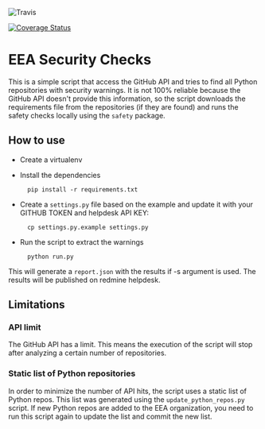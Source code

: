 ![Travis](https://travis-ci.org/eea/eea.security.checks.svg?branch=master)

[![Coverage Status](https://coveralls.io/repos/github/eea/eea.security.checks/badge.svg?branch=master)](https://coveralls.io/github/eea/eea.security.checks?branch=master)

# EEA Security Checks

This is a simple script that access the GitHub API and tries to find all Python
repositories with security warnings. It is not 100% reliable because the GitHub
API doesn't provide this information, so the script downloads the requirements
file from the repositories (if they are found) and runs the safety checks
locally using the `safety` package.

## How to use

* Create a virtualenv
* Install the dependencies

        pip install -r requirements.txt

* Create a `settings.py` file based on the example and update it with your GITHUB TOKEN and helpdesk API KEY:

        cp settings.py.example settings.py

* Run the script to extract the warnings

        python run.py

This will generate a `report.json` with the results if -s argument is used. The results will be published on redmine helpdesk.


## Limitations

### API limit

The GitHub API has a limit. This means the execution of the script will stop
after analyzing a certain number of repositories.

### Static list of Python repositories

In order to minimize the number of API hits, the script uses a static list of
Python repos. This list was generated using the `update_python_repos.py` script.
If new Python repos are added to the EEA organization, you need to run this
script again to update the list and commit the new list.
